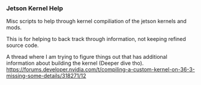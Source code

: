 ### Jetson Kernel Help
Misc scripts to help through kernel compiliation of the jetson kernels and mods.  

This is for helping to back track through information, not keeping refined source code.

A thread where I am trying to figure things out that has additional information about building the kernel (Deeper dive tho).  
https://forums.developer.nvidia.com/t/compiling-a-custom-kernel-on-36-3-missing-some-details/318271/12